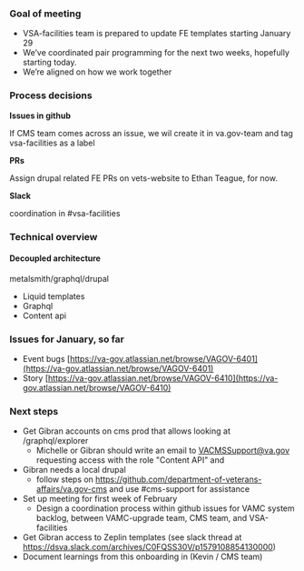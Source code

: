 ### Goal of meeting

*   VSA-facilities team is prepared to update FE templates starting January 29
*   We’ve coordinated pair programming for the next two weeks, hopefully starting today. 
*   We’re aligned on how we work together


### Process decisions

**Issues in github**

If CMS team comes across an issue, we wil create it in va.gov-team and tag vsa-facilities as a label

**PRs**

Assign drupal related FE PRs on vets-website to Ethan Teague, for now.

**Slack** 

coordination in #vsa-facilities


### Technical overview


#### Decoupled architecture

metalsmith/graphql/drupal

*   Liquid templates
*   Graphql
*   Content api

### Issues for January, so far

*   Event bugs [https://va-gov.atlassian.net/browse/VAGOV-6401](https://va-gov.atlassian.net/browse/VAGOV-6401) 
*   Story [https://va-gov.atlassian.net/browse/VAGOV-6410](https://va-gov.atlassian.net/browse/VAGOV-6410) 


### Next steps

* Get Gibran accounts on cms prod that allows looking at /graphql/explorer 
  * Michelle or Gibran should write an email to VACMSSupport@va.gov requesting access with the role "Content API" and 
* Gibran needs a local drupal
    * follow steps on https://github.com/department-of-veterans-affairs/va.gov-cms and use #cms-support for assistance
* Set up meeting for first week of February 
  * Design a coordination process within github issues for VAMC system backlog, between VAMC-upgrade team, CMS team, and VSA-facilities
* Get Gibran access to Zeplin templates (see slack thread at https://dsva.slack.com/archives/C0FQSS30V/p1579108854130000)
* Document learnings from this onboarding in (Kevin / CMS team)

